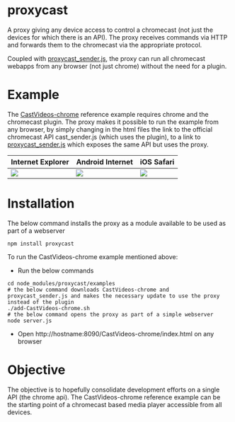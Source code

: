 # proxycast

A proxy giving any device access to control a chromecast (not just the devices for which there is an API).
The proxy receives commands via HTTP and forwards them to the chromecast via the appropriate protocol.

Coupled with [proxycast_sender.js](https://github.com/sergiogiogio/proxycast_sender.js), the proxy can run all chromecast webapps from any browser (not just chrome) without the need for a plugin. 

# Example
The [CastVideos-chrome](https://github.com/googlecast/CastVideos-chrome) reference example requires chrome and the chromecast plugin.
The proxy makes it possible to run the example from any browser, by simply changing in the html files the link to the official chromecast API cast_sender.js (which uses the plugin), to a link to [proxycast_sender.js](https://github.com/sergiogiogio/proxycast_sender.js) which exposes the same API but uses the proxy.

Internet Explorer | Android Internet | iOS Safari
--- | --- | ---
![](https://raw.githubusercontent.com/sergiogiogio/proxycast/master/screenshots/proxycast-ie.png) | ![](https://raw.githubusercontent.com/sergiogiogio/proxycast/master/screenshots/proxycast-android.png) | ![](https://raw.githubusercontent.com/sergiogiogio/proxycast/master/screenshots/proxycast-ios.png)

# Installation

The below command installs the proxy as a module available to be used as part of a webserver
```
npm install proxycast
```

To run the CastVideos-chrome example mentioned above:
- Run the below commands
```
cd node_modules/proxycast/examples
# the below command downloads CastVideos-chrome and proxycast_sender.js and makes the necessary update to use the proxy instead of the plugin
./add-CastVideos-chrome.sh
# the below command opens the proxy as part of a simple webserver
node server.js
```
 - Open http://hostname:8090/CastVideos-chrome/index.html on any browser


# Objective
The objective is to hopefully consolidate development efforts on a single API (the chrome api).
The CastVideos-chrome reference example can be the starting point of a chromecast based media player accessible from all devices.

